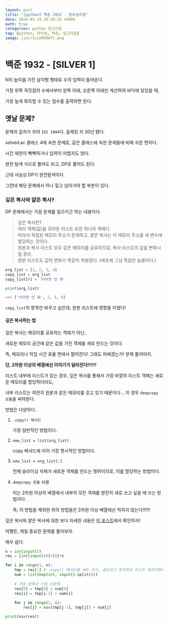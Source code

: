 ```yaml
---
layout: post
title: "[python] 백준 1932 - 정규삼각형"
date: 2024-03-29 20:30:18 +0900
math: true
categories: python 알고리즘
tag: [python, 파이썬, 백준, 알고리즘]
image: jjal/ILLUMINATI.png
---
```


# 백준 1932 - [SILVER 1]

N의 높이를 가진 삼각형 형태로 수의 입력이 들어온다.

가장 위쪽 꼭짓점의 수에서부터 왼쪽 아래, 오른쪽 아래만 계산하여 바닥에 닿았을 때,

가장 높게 획득할 수 있는 점수를 출력하면 된다.

## 옛날 문제?

문제의 출처가 무려 `IOI 1994`다. 출제된 지 30년 됐다.

solved.ac 클래스 4에 속한 문제로, 같은 클래스에 속한 문제들에 비해 쉬운 편이다.

시간 제한이 빡빡하거나 입력이 어렵지도 않다.

완전 탐색 식으로 풀어도 되고, DP로 풀어도 된다.

근데 사실상 DP가 완전탐색이다.

그런데 해당 문제에서 하나 짚고 넘어가야 할 부분이 있다.

### 깊은 복사와 얕은 복사?

DP 문제에서는 가끔 문제를 일으키곤 하는 내용이다.

> 깊은 복사란?<br>여러 객체(값)을 모아둔 리스트 또한 하나의 객체다. <br>따라서 독립된 메모리 주소가 존재하고, 얕은 복사는 이 메모리 주소를 새 변수에 할당하는 것이다. <br>원본과 복사 리스트 모두 같은 메모리를 공유하므로, 복사 리스트의 값을 변화시킬 경우, <br>원본 리스트도 값의 변화가 똑같이 적용된다. (애초에 그냥 똑같은 놈들이다.)

```python
org_list = [1, 2, 3, 4]
copy_list = org_list
copy_list[0] = '이러면 안 돼'

print(org_list)

>>> ['이러면 안 돼', 2, 3, 4]
```

`copy_list`의 항목만 바꾸고 싶은데, 원본 리스트에 영향을 미쳤다!

#### 깊은 복사하는 법

깊은 복사는 메모리를 공유하는 객체가 아닌,

새로운 메모리 공간에 같은 값을 가진 객체를 새로 만드는 것이다.

즉, 메모리나 작업 시간 효율 면에서 떨어진다! 그래도 어쩌겠는가! 문제 풀어야지.

**단, 2차원 이상의 배열에선 이야기가 달라진다!!!!!!**

리스트 내부에 리스트가 있는 경우, 깊은 복사를 통해서 가장 바깥의 리스트 객체는 새로운 메모리를 할당하더라도,

내부 리스트는 여전히 원본과 같은 메모리를 갖고 있기 때문이다... 이 경우 `deepcopy 모듈`을 써야한다.

방법은 다양하다.

1. `.copy() 메서드`
    
    가장 일반적인 방법이다.

2. `new_list = list(org_list)`
    
    copy 메서드에 이어 가장 명시적인 방법이다.

3. `new_list = org_list[:]`
    
    전체 슬라이싱 자체가 새로운 객체를 만드는 행위이므로, 이를 할당하는 방법이다.

4. `deepcopy 모듈` 사용

    이는 2차원 이상의 배열에서 내부의 모든 객체를 완전히 새로 쓰고 싶을 때 쓰는 방법이다.
    
    즉, 이 방법을 제외한 위의 방법들은 2차원 이상 배열에선 먹히지 않는다!!!!!!

깊은 복사와 얕은 복사에 대한 보다 자세한 내용은 [이 포스트](https://inmonim.github.io/posts/python_%EB%A6%AC%EC%8A%A4%ED%8A%B8%EC%9D%98_%EB%B3%B5%EC%82%AC/)에서 확인하자!

어쨌든, 제일 중요한 문제를 풀어보자.

매우 쉽다.

```python
n = int(input())
res = [int(input())]+[0]*n

for i in range(1, n):
    tmp = res[:] # .copy() 메서드를 써도 되고, 골든버그 장치마냥 리스트 컴프리헨서를 써도 된다.
    num = list(map(int, input().split()))
    
    # 가장 왼쪽과 가장 오른쪽
    res[0] = tmp[0] + num[0]
    res[i] = tmp[i-1] + num[i]
    
    for j in range(1, i):
        res[j] = max(tmp[j-1], tmp[j]) + num[j]

print(max(res))
```